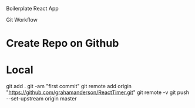 Boilerplate React App

Git Workflow
# Create Repo on Github
# Local
git add .
git -am "first commit"
git remote add origin "https://github.com/grahamanderson/ReactTimer.git"
git remote -v
git push --set-upstream origin master
